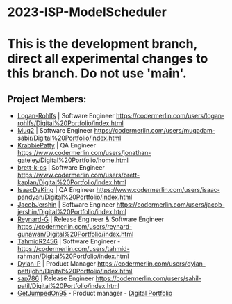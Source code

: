 # 2023-ISP-ModelScheduler
# This is the development branch, direct all experimental changes to this branch. Do not use 'main'.

## Project Members:
* [Logan-Rohlfs](https://github.com/Logan-Rohlfs) | Software Engineer
https://codermerlin.com/users/logan-rohlfs/Digital%20Portfolio/index.html
* [Muq2](https://github.com/Muq2) | Software Engineer
https://codermerlin.com/users/muqadam-sabir/Digital%20Portfolio/index.html
* [KrabbiePatty](https://github.com/KrabbiePatty) | QA Engineer
https://www.codermerlin.com/users/jonathan-gateley/Digital%20Portfolio/home.html
* [brett-k-cs](https://github.com/brett-k-cs) | Software Engineer
https://www.codermerlin.com/users/brett-kaplan/Digital%20Portfolio/index.html
* [IsaacDaKing](https://github.com/IsaacDaKing) | QA Engineer
https://www.codermerlin.com/users/isaac-pandyan/Digital%20Portfolio/index.html
* [JacobJershin](https://github.com/JacobJershin) | Software Engineer
https://codermerlin.com/users/jacob-jershin/Digital%20Portfolio/index.html
* [Reynard-G](https://github.com/Reynard-G) | Release Engineer & Software Engineer
https://codermerlin.com/users/reynard-gunawan/Digital%20Portfolio/index.html
* [TahmidR2456](https://github.com/TahmidR2456) | Software Engineer -
https://codermerlin.com/users/tahmid-rahman/Digital%20Portfolio/index.html
* [Dylan-P](https://github.com/nalyd1369) | Product Manager https://codermerlin.com/users/dylan-pettijohn/Digital%20Portfolio/index.html
* [sap786](https://github.com/sap786) | Release Engineer
https://codermerlin.com/users/sahil-patil/Digital%20Portfolio/index.html
* [GetJumpedOn95](https://github.com/GetJumpedOn95) - Product manager  - [Digital Portfolio](https://codermerlin.com/users/brayden-edington/Digital%20Portfolio/index.html)
